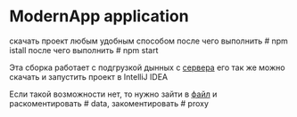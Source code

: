 # ModernApp application
скачать проект любым удобным способом 
после чего выполнить # npm istall
после чего выполнить # npm start

Эта сборка работает с подгрузкой дынных с [сервера](https://github.com/Oleg-Borovik/test-extJS-back)
его так же можно скачать и запустить проект в IntelliJ IDEA

Если такой возможности нет, то нужно зайти в [файл](https://github.com/Oleg-Borovik/test-extJS/blob/master/app/desktop/src/store/MobileOperatorStore.js) и раскоментировать # data, закоментировать # proxy
